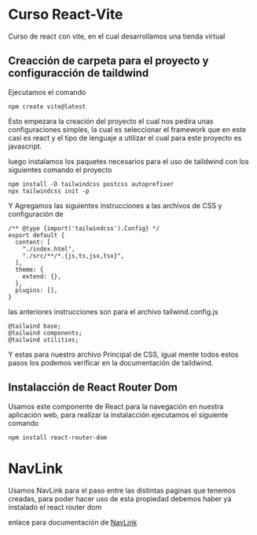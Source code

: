 # Curso React-Vite

Curso de react con vite, en el cual desarrollamos una tienda virtual

## Creacción de carpeta para el proyecto y configuracción de taildwind

Ejecutamos el comando

```
npm create vite@latest
```

Esto empezara la creación del proyecto el cual nos pedira unas configuraciones simples, la cual es seleccionar el framework que en este casi es react y el tipo de lenguaje a utilizar el cual para este proyecto es javascript.

luego instalamos los paquetes necesarios para el uso de taildwind con los siguientes comando el proyecto

```
npm install -D tailwindcss postcss autoprefixer
npx tailwindcss init -p
```

Y Agregamos las siguientes instrucciones a las archivos de CSS y configuración de

```
/** @type {import('tailwindcss').Config} */
export default {
  content: [
    "./index.html",
    "./src/**/*.{js,ts,jsx,tsx}",
  ],
  theme: {
    extend: {},
  },
  plugins: [],
}
```

las anteriores instrucciones son para el archivo tailwind.config.js

```
@tailwind base;
@tailwind components;
@tailwind utilities;
```

Y estas para nuestro archivo Principal de CSS, igual mente todos estos pasos los podemos verificar en la documentación de taildwind.

## Instalacción de React Router Dom

Usamos este componente de React para la navegación en nuestra aplicación web, para realizar la instalacción ejecutamos el siguiente comando

```
npm install react-router-dom
```
# NavLink

Usamos NavLink para el paso entre las distintas paginas que tenemos creadas, para poder hacer uso de esta propiedad debemos haber ya instalado el react router dom

enlace para documentación de [NavLink](https://reactrouter.com/en/main/components/nav-link)

